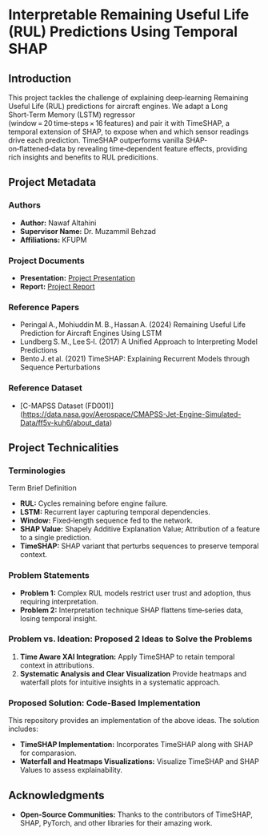 # Interpretable Remaining Useful Life (RUL) Predictions Using Temporal SHAP

## Introduction
This project tackles the challenge of explaining deep‑learning Remaining Useful Life (RUL) predictions for aircraft engines. We adapt a Long Short‑Term Memory (LSTM) regressor (window = 20 time‑steps × 16 features) and pair it with TimeSHAP, a temporal extension of SHAP, to expose when and which sensor readings drive each prediction. TimeSHAP outperforms vanilla SHAP‐on‑flattened‑data by revealing time‑dependent feature effects, providing rich insights and benefits to RUL predicitions.

## Project Metadata
### Authors
- **Author:** Nawaf Altahini
- **Supervisor Name:** Dr. Muzammil Behzad
- **Affiliations:** KFUPM

### Project Documents
- **Presentation:** [Project Presentation](/presentation.pptx)
- **Report:** [Project Report](/Interpretable%20Remaining%20Useful%20Life%20(RUL)%20Predictions%20Using%20Temporal%20SHAP.pdf)

### Reference Papers
- Peringal A., Mohiuddin M. B., Hassan A. (2024) Remaining Useful Life Prediction for Aircraft Engines Using LSTM
- Lundberg S. M., Lee S‑I. (2017) A Unified Approach to Interpreting Model Predictions
- Bento J. et al. (2021) TimeSHAP: Explaining Recurrent Models through Sequence Perturbations

### Reference Dataset
- [C-MAPSS Dataset (FD001)] (https://data.nasa.gov/Aerospace/CMAPSS-Jet-Engine-Simulated-Data/ff5v-kuh6/about_data)


## Project Technicalities

### Terminologies
Term	Brief Definition
- **RUL:** Cycles remaining before engine failure.
- **LSTM:**	Recurrent layer capturing temporal dependencies.
- **Window:**	Fixed‑length sequence fed to the network.
- **SHAP Value:**	Shapely Additive Explanation Value; Attribution of a feature to a single prediction.
- **TimeSHAP:**	SHAP variant that perturbs sequences to preserve temporal context.

### Problem Statements
- **Problem 1:** Complex RUL models restrict user trust and adoption, thus requiring interpretation.
- **Problem 2:** Interpretation technique SHAP flattens time‑series data, losing temporal insight.

### Problem vs. Ideation: Proposed 2 Ideas to Solve the Problems
1. **Time Aware XAI Integration:** Apply TimeSHAP to retain temporal context in attributions.
2. **Systematic Analysis and Clear Visualization** Provide heatmaps and waterfall plots for intuitive insights in a systematic approach.

### Proposed Solution: Code-Based Implementation
This repository provides an implementation of the above ideas. The solution includes:

- **TimeSHAP Implementation:** Incorporates TimeSHAP along with SHAP for comparasion.
- **Waterfall and Heatmaps Visualizations:** Visualize TimeSHAP and SHAP Values to assess explainability.

## Acknowledgments
- **Open-Source Communities:** Thanks to the contributors of TimeSHAP, SHAP, PyTorch, and other libraries for their amazing work.
